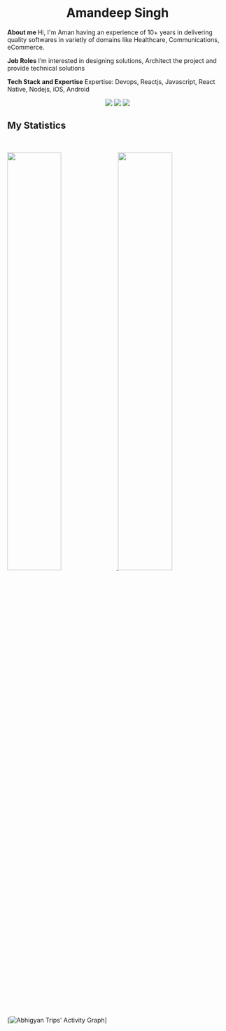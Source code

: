 <h1 align="center">
  <b>Amandeep Singh</b>
</h1>
<b> About me </b>
Hi, I'm Aman having an experience of 10+ years in delivering quality softwares in varietly of domains like Healthcare, Communications, eCommerce.
</br>

<b>Job Roles</b>
I’m interested in designing solutions, Architect the project and provide technical solutions

<b>Tech Stack and Expertise</b>
Expertise: Devops, Reactjs, Javascript, React Native, Nodejs, iOS, Android
<br>

<p>
<div align="center">
  <img src="https://img.shields.io/badge/-HTML-c58545?style=for-the-badge&logo=html5&logoColor=c58545&labelColor=282828">
  <img src="https://img.shields.io/badge/-CSS-d1a01f?style=for-the-badge&logo=css3&logoColor=d1a01f&labelColor=282828">
  <img src="https://img.shields.io/badge/-Python-98b982?style=for-the-badge&logo=python&logoColor=98b982&labelColor=282828">
</div>
</p>


## My Statistics

<br/>
<p align="left">
  <a href="https://abhigyantrips.dev/">
  <img width="49.5%" src="https://github-readme-stats.vercel.app/api?username=amanclixlogix&show_icons=true&theme=gruvbox&hide_border=true" />
    <img width="49.5%" src="https://github-readme-streak-stats.herokuapp.com/?user=amanclixlogix&theme=gruvbox&hide_border=true" />
  </a>
</p>
<br>

[![Abhigyan Trips' Activity Graph](https://activity-graph.herokuapp.com/graph?username=amanclixlogix&custom_title=Aman's%20Contribution%20Graph&theme=gruvbox&bg_color=282828&hide_border=true&line=d1a01f&point=c58545)]

